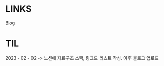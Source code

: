 # LINKS
[Blog](https://kukurubbing.tistory.com)

# TIL 

2023 - 02 - 02 -> 노션에 자료구조 스택, 링크드 리스트 작성. 이후 블로그 업로드

